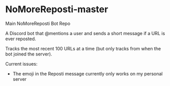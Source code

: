 # NoMoreReposti-master
Main NoMoreReposti Bot Repo

A Discord bot that @mentions a user and sends a short message if a URL is ever reposted. 

Tracks the most recent 100 URLs at a time (but only tracks from when the bot joined the server). 

Current issues:

  - The emoji in the Reposti message currently only works on my personal server  
